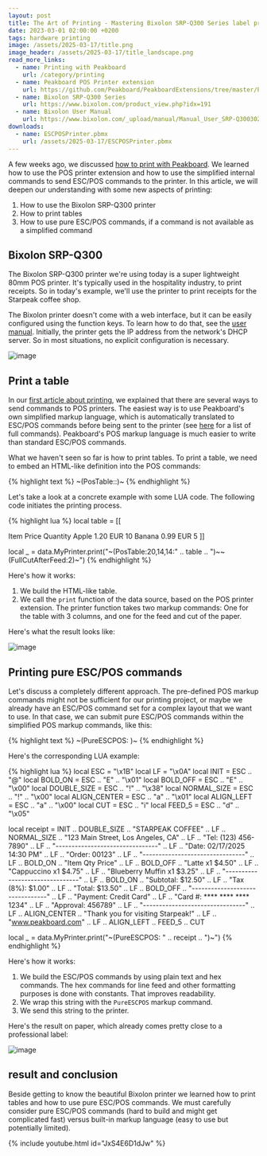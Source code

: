 ```yaml
---
layout: post
title: The Art of Printing - Mastering Bixolon SRP-Q300 Series label printer with enhanced ESC/POS commands and tables
date: 2023-03-01 02:00:00 +0200
tags: hardware printing
image: /assets/2025-03-17/title.png
image_header: /assets/2025-03-17/title_landscape.png
read_more_links:
  - name: Printing with Peakboard
    url: /category/printing
  - name: Peakboard POS Printer extension
    url: https://github.com/Peakboard/PeakboardExtensions/tree/master/POSPrinter
  - name: Bixolon SRP-Q300 Series
    url: https://www.bixolon.com/product_view.php?idx=191
  - name: Bixolon User Manual
    url: https://www.bixolon.com/_upload/manual/Manual_User_SRP-Q300302_ENG_V2.00.pdf
downloads:
  - name: ESCPOSPrinter.pbmx
    url: /assets/2025-03-17/ESCPOSPrinter.pbmx
---
```

A few weeks ago, we discussed [how to print with Peakboard](/The-Art-of-Printing-Getting-started-with-label-printing-on-Seiko-SLP720RT.html). We learned how to use the POS printer extension and how to use the simplified internal commands to send ESC/POS commands to the printer. In this article, we will deepen our understanding with some new aspects of printing:

1. How to use the Bixolon SRP-Q300 printer
2. How to print tables
3. How to use pure ESC/POS commands, if a command is not available as a simplified command

## Bixolon SRP-Q300

The Bixolon SRP-Q300 printer we're using today is a super lightweight 80mm POS printer. It's typically used in the hospitality industry, to print receipts. So in today's example, we'll use the printer to print receipts for the Starpeak coffee shop. 

The Bixolon printer doesn't come with a web interface, but it can be easily configured using the function keys. To learn how to do that, see the [user manual](https://www.bixolon.com/_upload/manual/Manual_User_SRP-Q300302_ENG_V2.00.pdf). Initially, the printer gets the IP address from the network's DHCP server. So in most situations, no explicit configuration is necessary.

![image](/assets/2025-03-17/010.png)

## Print a table

In our [first article about printing](https://how-to-dismantle-a-peakboard-box.com/The-Art-of-Printing-Getting-started-with-label-printing-on-Seiko-SLP720RT.html), we explained that there are several ways to send commands to POS printers. The easiest way is to use Peakboard's own simplified markup language, which is automatically translated to ESC/POS commands before being sent to the printer (see [here](https://github.com/Peakboard/PeakboardExtensions/tree/master/POSPrinter) for a list of full commands). Peakboard's POS markup language is much easier to write than standard ESC/POS commands.

What we haven't seen so far is how to print tables. To print a table, we need to embed an HTML-like definition into the POS commands:

{% highlight text %}
~(PosTable:<CommaSeparatedColumnsWith>:<ActualHTMLStyleTable>)~
{% endhighlight %}

Let's take a look at a concrete example with some LUA code. The following code initiates the printing process. 

{% highlight lua %}
local table = [[
<tr>
    <th>Item</th>
    <th>Price</th>
    <th>Quantity</th>
</tr>
<tr>
    <td>Apple</td>
    <td>1.20 EUR</td>
    <td>10</td>
</tr>
<tr>
    <td>Banana</td>
    <td>0.99 EUR</td>
    <td>5</td>
</tr>
]]

local _ = data.MyPrinter.print("~(PosTable:20,14,14:" .. table .. ")~~(FullCutAfterFeed:2)~")
{% endhighlight %}

Here's how it works:
1. We build the HTML-like table.
2. We call the `print` function of the data source, based on the POS printer extension. The printer function takes two markup commands: One for the table with 3 columns, and one for the feed and cut of the paper.

Here's what the result looks like:

![image](/assets/2025-03-17/020.png)

## Printing pure ESC/POS commands

Let's discuss a completely different approach. The pre-defined POS markup commands might not be sufficient for our printing project, or maybe we already have an ESC/POS command set for a complex layout that we want to use. In that case, we can submit pure ESC/POS commands within the simplified POS markup commands, like this:

{% highlight text %}
~(PureESCPOS: <MyPureCommands>)~
{% endhighlight %}

Here's the corresponding LUA example:

{% highlight lua %}
local ESC = "\x1B"
local LF = "\x0A" 
local INIT = ESC .. "@"
local BOLD_ON = ESC .. "E" .. "\x01"
local BOLD_OFF = ESC .. "E" .. "\x00"
local DOUBLE_SIZE = ESC .. "!" .. "\x38"
local NORMAL_SIZE = ESC .. "!" .. "\x00"
local ALIGN_CENTER = ESC .. "a" .. "\x01"
local ALIGN_LEFT = ESC .. "a" .. "\x00"
local CUT = ESC .. "i"
local FEED_5 = ESC .. "d" .. "\x05"

local receipt = INIT ..
    DOUBLE_SIZE .. "STARPEAK COFFEE" .. LF .. NORMAL_SIZE ..
    "123 Main Street, Los Angeles, CA" .. LF ..
    "Tel: (123) 456-7890" .. LF ..
    "--------------------------------" .. LF ..
    "Date: 02/17/2025  14:30 PM" .. LF ..
    "Order: 00123" .. LF ..
    "--------------------------------" .. LF ..
    BOLD_ON .. "Item           Qty   Price" .. LF .. BOLD_OFF ..
    "Latte         x1   $4.50" .. LF ..
    "Cappuccino    x1   $4.75" .. LF ..
    "Blueberry Muffin x1  $3.25" .. LF ..
    "--------------------------------" .. LF ..
    BOLD_ON .. "Subtotal:           $12.50" .. LF ..
    "Tax (8%):          $1.00" .. LF ..
    "Total:             $13.50" .. LF .. BOLD_OFF ..
    "--------------------------------" .. LF ..
    "Payment: Credit Card" .. LF ..
    "Card #: **** **** **** 1234" .. LF ..
    "Approval: 456789" .. LF ..
    "--------------------------------" .. LF ..
    ALIGN_CENTER ..
    "Thank you for visiting Starpeak!" .. LF ..
    "www.peakboard.com" .. LF ..
    ALIGN_LEFT ..
    FEED_5 ..
    CUT

local _ = data.MyPrinter.print("~(PureESCPOS: " .. receipt .. ")~")
{% endhighlight %}

Here's how it works:
1. We build the ESC/POS commands by using plain text and hex commands. The hex commands for line feed and other formatting purposes is done with constants. That improves readability.
2. We wrap this string with the `PureESCPOS` markup command.
3. We send this string to the printer.

Here's the result on paper, which already comes pretty close to a professional label:

![image](/assets/2025-03-17/030.png)

## result and conclusion

Beside getting to know the beautiful Bixolon printer we learned how to print tables and how to use pure ESC/POS commands. We must carefully consider pure ESC/POS commands (hard to build and might get complicated fast) versus built-in markup language (easy to use but potentially limited).

{% include youtube.html id="JxS4E6D1dJw" %}
